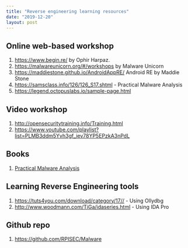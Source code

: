 ```yaml
---
title: "Reverse engineering learning resources"
date: "2019-12-20"
layout: post
---
```


## Online web-based workshop

 1. https://www.begin.re/ by Ophir Harpaz.
 2. https://malwareunicorn.org/#/workshops by Malware Unicorn
 3. https://maddiestone.github.io/AndroidAppRE/ Android RE by Maddie Stone
 4. https://samsclass.info/126/126_S17.shtml - Practical Malware Analysis
 5. https://legend.octopuslabs.io/sample-page.html

## Video workshop

 1. http://opensecuritytraining.info/Training.html
 2. https://www.youtube.com/playlist?list=PLMB3ddm5Yvh3gf_iev78YP5EPzkA3nPdL

## Books

 1. [Practical Malware Analysis](https://www.amazon.com/Practical-Malware-Analysis-Hands-Dissecting-ebook/dp/B007ED2XDS)

## Learning Reverse Engineering tools

 1. https://tuts4you.com/download/category/17// - Using Ollydbg
 2. http://www.woodmann.com/TiGa/idaseries.html - Using IDA Pro

## Github repo

 1. https://github.com/RPISEC/Malware

